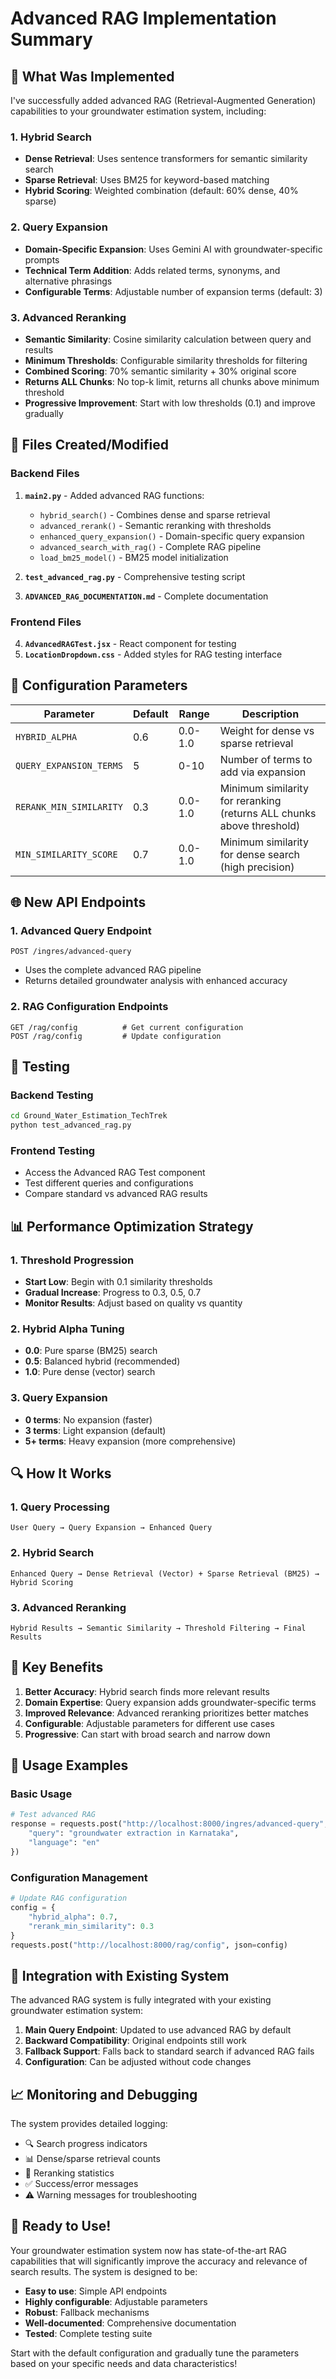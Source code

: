 # Advanced RAG Implementation Summary

## 🚀 What Was Implemented

I've successfully added advanced RAG (Retrieval-Augmented Generation) capabilities to your groundwater estimation system, including:

### 1. Hybrid Search
- **Dense Retrieval**: Uses sentence transformers for semantic similarity search
- **Sparse Retrieval**: Uses BM25 for keyword-based matching
- **Hybrid Scoring**: Weighted combination (default: 60% dense, 40% sparse)

### 2. Query Expansion
- **Domain-Specific Expansion**: Uses Gemini AI with groundwater-specific prompts
- **Technical Term Addition**: Adds related terms, synonyms, and alternative phrasings
- **Configurable Terms**: Adjustable number of expansion terms (default: 3)

### 3. Advanced Reranking
- **Semantic Similarity**: Cosine similarity calculation between query and results
- **Minimum Thresholds**: Configurable similarity thresholds for filtering
- **Combined Scoring**: 70% semantic similarity + 30% original score
- **Returns ALL Chunks**: No top-k limit, returns all chunks above minimum threshold
- **Progressive Improvement**: Start with low thresholds (0.1) and improve gradually

## 📁 Files Created/Modified

### Backend Files
1. **`main2.py`** - Added advanced RAG functions:
   - `hybrid_search()` - Combines dense and sparse retrieval
   - `advanced_rerank()` - Semantic reranking with thresholds
   - `enhanced_query_expansion()` - Domain-specific query expansion
   - `advanced_search_with_rag()` - Complete RAG pipeline
   - `load_bm25_model()` - BM25 model initialization

2. **`test_advanced_rag.py`** - Comprehensive testing script

3. **`ADVANCED_RAG_DOCUMENTATION.md`** - Complete documentation

### Frontend Files
4. **`AdvancedRAGTest.jsx`** - React component for testing
5. **`LocationDropdown.css`** - Added styles for RAG testing interface

## 🔧 Configuration Parameters

| Parameter | Default | Range | Description |
|-----------|---------|-------|-------------|
| `HYBRID_ALPHA` | 0.6 | 0.0-1.0 | Weight for dense vs sparse retrieval |
| `QUERY_EXPANSION_TERMS` | 5 | 0-10 | Number of terms to add via expansion |
| `RERANK_MIN_SIMILARITY` | 0.3 | 0.0-1.0 | Minimum similarity for reranking (returns ALL chunks above threshold) |
| `MIN_SIMILARITY_SCORE` | 0.7 | 0.0-1.0 | Minimum similarity for dense search (high precision) |

## 🌐 New API Endpoints

### 1. Advanced Query Endpoint
```
POST /ingres/advanced-query
```
- Uses the complete advanced RAG pipeline
- Returns detailed groundwater analysis with enhanced accuracy

### 2. RAG Configuration Endpoints
```
GET /rag/config          # Get current configuration
POST /rag/config         # Update configuration
```

## 🧪 Testing

### Backend Testing
```bash
cd Ground_Water_Estimation_TechTrek
python test_advanced_rag.py
```

### Frontend Testing
- Access the Advanced RAG Test component
- Test different queries and configurations
- Compare standard vs advanced RAG results

## 📊 Performance Optimization Strategy

### 1. Threshold Progression
- **Start Low**: Begin with 0.1 similarity thresholds
- **Gradual Increase**: Progress to 0.3, 0.5, 0.7
- **Monitor Results**: Adjust based on quality vs quantity

### 2. Hybrid Alpha Tuning
- **0.0**: Pure sparse (BM25) search
- **0.5**: Balanced hybrid (recommended)
- **1.0**: Pure dense (vector) search

### 3. Query Expansion
- **0 terms**: No expansion (faster)
- **3 terms**: Light expansion (default)
- **5+ terms**: Heavy expansion (more comprehensive)

## 🔍 How It Works

### 1. Query Processing
```
User Query → Query Expansion → Enhanced Query
```

### 2. Hybrid Search
```
Enhanced Query → Dense Retrieval (Vector) + Sparse Retrieval (BM25) → Hybrid Scoring
```

### 3. Advanced Reranking
```
Hybrid Results → Semantic Similarity → Threshold Filtering → Final Results
```

## 🎯 Key Benefits

1. **Better Accuracy**: Hybrid search finds more relevant results
2. **Domain Expertise**: Query expansion adds groundwater-specific terms
3. **Improved Relevance**: Advanced reranking prioritizes better matches
4. **Configurable**: Adjustable parameters for different use cases
5. **Progressive**: Can start with broad search and narrow down

## 🚀 Usage Examples

### Basic Usage
```python
# Test advanced RAG
response = requests.post("http://localhost:8000/ingres/advanced-query", json={
    "query": "groundwater extraction in Karnataka",
    "language": "en"
})
```

### Configuration Management
```python
# Update RAG configuration
config = {
    "hybrid_alpha": 0.7,
    "rerank_min_similarity": 0.3
}
requests.post("http://localhost:8000/rag/config", json=config)
```

## 🔧 Integration with Existing System

The advanced RAG system is fully integrated with your existing groundwater estimation system:

1. **Main Query Endpoint**: Updated to use advanced RAG by default
2. **Backward Compatibility**: Original endpoints still work
3. **Fallback Support**: Falls back to standard search if advanced RAG fails
4. **Configuration**: Can be adjusted without code changes

## 📈 Monitoring and Debugging

The system provides detailed logging:
- 🔍 Search progress indicators
- 📊 Dense/sparse retrieval counts
- 🔄 Reranking statistics
- ✅ Success/error messages
- ⚠️ Warning messages for troubleshooting

## 🎉 Ready to Use!

Your groundwater estimation system now has state-of-the-art RAG capabilities that will significantly improve the accuracy and relevance of search results. The system is designed to be:

- **Easy to use**: Simple API endpoints
- **Highly configurable**: Adjustable parameters
- **Robust**: Fallback mechanisms
- **Well-documented**: Comprehensive documentation
- **Tested**: Complete testing suite

Start with the default configuration and gradually tune the parameters based on your specific needs and data characteristics!
